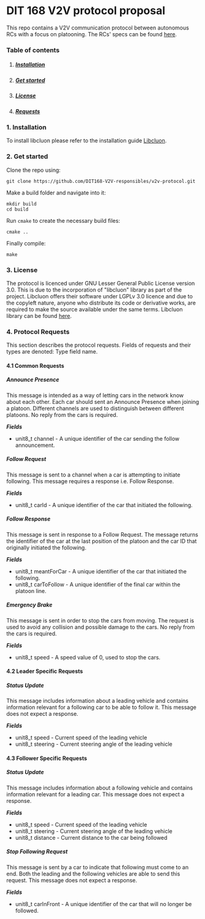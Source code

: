 # DIT 168 V2V protocol proposal

This repo contains a V2V communication protocol between autonomous RCs with a focus on platooning. The RCs' specs can be found [here](https://github.com/chalmers-revere/opendlv.scaledcars).

### Table of contents

1. ##### [Installation](https://github.com/DIT168-V2V-responsibles/v2v-protocol#1-installation)
2. ##### [Get started](https://github.com/DIT168-V2V-responsibles/v2v-protocol#2-get-started)
3. ##### [License](https://github.com/DIT168-V2V-responsibles/v2v-protocol#3-license)
4. ##### [Requests](https://github.com/DIT168-V2V-responsibles/v2v-protocol#4-protocol-requests)

### 1. Installation
To install libcluon please refer to the installation guide [Libcluon](https://github.com/chrberger/libcluon).

### 2. Get started

Clone the repo using:
```
git clone https://github.com/DIT168-V2V-responsibles/v2v-protocol.git
```

Make a build folder and navigate into it:
```
mkdir build
cd build
```

Run `cmake` to create the necessary build files:
```
cmake ..
```

Finally compile:
```
make
```

### 3. License
The protocol is licenced under GNU Lesser General Public License version 3.0. This is due to the incorporation of "libcluon" library as part of the project. Libcluon offers their software under LGPLv 3.0 licence and due to the copyleft nature, anyone who distribute its code or derivative works, are required to make the source available under the same terms. 
Libcluon library can be found [here](https://github.com/chrberger/libcluon).

### 4. Protocol Requests 
This section describes the protocol requests. Fields of requests and their types are denoted: Type field name.

#### 4.1 Common Requests

##### Announce Presence
This message is intended as a way of letting cars in the network know about each other. Each car should sent an Announce Presence when joining a platoon. Different channels are used to distinguish between different platoons. No reply from the cars is required.

***Fields***
* unit8_t channel - A unique identifier of the car sending the follow announcement.

##### Follow Request  
This message is sent to a channel when a car is attempting to initiate following. This message requires a response i.e. Follow Response. 

***Fields***
* unit8_t carId - A unique identifier of the car that initiated the following.

##### Follow Response
This message is sent in response to a Follow Request. The message returns the identifier of the car at the last position of the platoon and the car ID that originally initiated the following.

***Fields***
* unit8_t meantForCar - A unique identifier of the car that initiated the following.
* unit8_t carToFollow - A unique identifier of the final car within the platoon line.

##### Emergency Brake
This message is sent in order to stop the cars from moving. The request is used to avoid any collision and possible damage to the cars. No reply from the cars is required.

***Fields***
* unit8_t speed - A speed value of 0, used to stop the cars.

#### 4.2 Leader Specific Requests

##### Status Update
This message includes information about a leading vehicle and contains information relevant for a following car to be able to follow it. This message does not expect a response.

***Fields***
* unit8_t speed - Current speed of the leading vehicle
* unit8_t steering - Current steering angle of the leading vehicle

#### 4.3 Follower Specific Requests

##### Status Update
This message includes information about a following vehicle and contains information relevant for a leading car. This message does not expect a response.

***Fields***
* unit8_t speed - Current speed of the leading vehicle
* unit8_t steering - Current steering angle of the leading vehicle
* unit8_t distance - Current distance to the car being followed

##### Stop Following Request
This message is sent by a car to indicate that following must come to an end. Both the leading and the following vehicles are able to send this request. This message does not expect a response.

***Fields***
* unit8_t carInFront - A unique identifier of the car that will no longer be followed.
